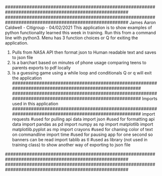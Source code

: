 ######################################################################################################
######################################################################################################
                            James Aaron Caldwell - Citigroup - 04/02/2021
This application is to show examples of python functionality learned this week in training. 
Run this from a command line with python3.
Menu has 3 function choices or Q for exiting the application.
1. Pulls from NASA API then format json to Human readable text and saves to json file
2. Is a barchart based on minutes of phone usage comparing teens to parents exports to pdf locally                            
3. Is a guessing game using a while loop and conditionals 
Q or q will exit the application
######################################################################################################
######################################################################################################
Imports used in this application
######################################################################################################
import requests #used for pulling api data
import json #used for formatting api data 
import pandas as pd
import numpy as np
import matplotlib
import matplotlib.pyplot as mp
import crayons #used for chaning color of text on commandline
import time #used for pausing app for one second so banners can be read
import tablib as tl #used as library (not used in training class) to show another way of exporting to json file

######################################################################################################
######################################################################################################